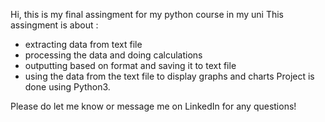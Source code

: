 Hi, this is my final assingment for my python course in my uni
This assingment is about :
- extracting data from text file
- processing the data and doing calculations
- outputting based on format and saving it to text file
- using the data from the text file to display graphs and charts
Project is done using Python3.

Please do let me know or message me on LinkedIn for any questions!
